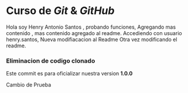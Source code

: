 # Curso de _Git_ & _GitHub_

Hola soy Henry Antonio Santos , probando funciones, Agregando mas contenido , mas contenido agregado al readme.
Accediendo con usuario henry.santos, Nueva modifiacacion al Readme
Otra vez modificando el readme.

### Eliminacion de codigo clonado

Este commit es para oficializar nuestra version **1.0.0**

Cambio de Prueba
